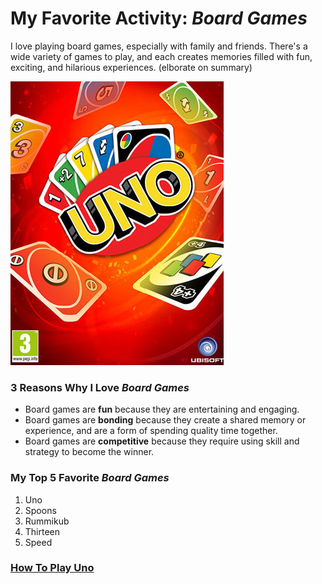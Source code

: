 # My Favorite Activity: *Board Games*

I love playing board games, especially with family and friends. There's a wide variety of games to play, and each creates memories filled with fun, exciting, and hilarious experiences. (elborate on summary)

![alt text](uno-cover.jpg)

### 3 Reasons Why I Love *Board Games*
- Board games are **fun** because they are entertaining and engaging.
- Board games are **bonding** because they create a shared memory or experience, and are a form of spending quality time together.
- Board games are **competitive** because they require using skill and strategy to become the winner.

### My Top 5 Favorite *Board Games*
1. Uno
2. Spoons
3. Rummikub
4. Thirteen
5. Speed

### [How To Play Uno](https://www.youtube.com/watch?v=sWoSZmHsCls&ab_channel=wikiHow)
